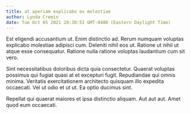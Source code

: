 ```yaml
---
title: at aperiam explicabo ex molestiae
author: Lynda Cremin
date: Tue Oct 05 2021 20:30:51 GMT-0400 (Eastern Daylight Time)
---
```

Est eligendi accusantium ut. Enim distinctio ad. Rerum numquam voluptas explicabo molestiae adipisci cum. Deleniti nihil eos ut. Ratione ut nihil ut atque esse consequatur. Ratione nulla ratione voluptas laudantium cum sit vero.

 Sint necessitatibus doloribus dicta quia consectetur. Quaerat voluptas possimus qui fugiat quasi at et excepturi fugit. Repudiandae qui omnis minima. Veritatis exercitationem architecto quisquam illo expedita occaecati. Vel ut odio et ut ut. Ea optio ducimus sint.

 Repellat qui quaerat maiores et ipsa distinctio aliquam. Aut aut aut. Amet quod eum occaecati.